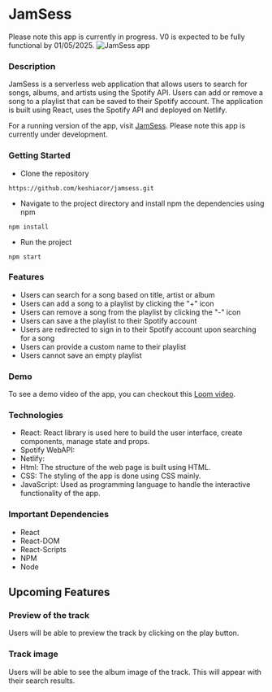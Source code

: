 # JamSess

Please note this app is currently in progress.
V0 is expected to be fully functional by 01/05/2025.
![JamSess app](https://github.com/keshiacor/jamsess/blob/main/src/JamSess.png)

### Description

JamSess is a serverless web application that allows users to search for songs, albums, and artists using the Spotify API. Users can add or remove a song to a playlist that can be saved to their Spotify account. The application is built using React, uses the Spotify API and deployed on Netlify.

For a running version of the app, visit [JamSess](https://jamsess.netlify.app/).
Please note this app is currently under development.

### Getting Started

- Clone the repository

```
https://github.com/keshiacor/jamsess.git
```

- Navigate to the project directory and install npm the dependencies using npm

```
npm install
```

- Run the project

```
npm start
```

### Features

- Users can search for a song based on title, artist or album
- Users can add a song to a playlist by clicking the "+" icon
- Users can remove a song from the playlist by clicking the "-" icon
- Users can save a the playlist to their Spotify account
- Users are redirected to sign in to their Spotify account upon searching for a song
- Users can provide a custom name to their playlist
- Users cannot save an empty playlist

### Demo

To see a demo video of the app, you can checkout this [Loom video](https://www.loom.com/share/660a3ee5d0e040518f003ac9469c8bdd?sid=40db050b-950b-41f8-8518-735dfe47dbdd).

### Technologies

- React: React library is used here to build the user interface, create components, manage state and props.
- Spotify WebAPI:
- Netlify:
- Html: The structure of the web page is built using HTML.
- CSS: The styling of the app is done using CSS mainly.
- JavaScript: Used as programming language to handle the interactive functionality of the app.

### Important Dependencies

- React
- React-DOM
- React-Scripts
- NPM
- Node

## Upcoming Features

### Preview of the track

Users will be able to preview the track by clicking on the play button.

### Track image

Users will be able to see the album image of the track. This will appear with their search results.
